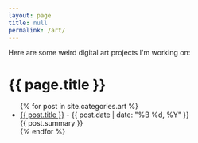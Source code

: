 ```yaml
---
layout: page
title: null
permalink: /art/
---
```


Here are some weird digital art projects I'm working on:

<h1>{{ page.title }}</h1>
<ul>
  {% for post in site.categories.art %}
    <li>
      <a href="{{ post.url }}">{{ post.title }}</a>
      - {{ post.date | date: "%B %d, %Y" }}
      <br>
      {{ post.summary }}
    </li>
  {% endfor %}
</ul>